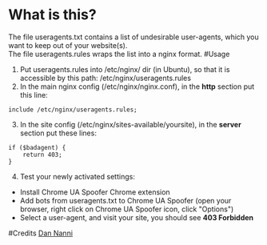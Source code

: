# What is this?
The file useragents.txt contains a list of undesirable user-agents, which you want to keep out of your website(s).  
The file useragents.rules wraps the list into a nginx format.
#Usage
1. Put useragents.rules into /etc/nginx/ dir (in Ubuntu), so that it is accessible by this path: /etc/nginx/useragents.rules
2. In the main nginx config (/etc/nginx/nginx.conf), in the **http** section put this line:
```
include /etc/nginx/useragents.rules;
```
3. In the site config (/etc/nginx/sites-available/yoursite), in the **server** section put these lines:
```
if ($badagent) {
	return 403;
}
```
4. Test your newly activated settings:
* Install Chrome UA Spoofer Chrome extension
* Add bots from useragents.txt to Chrome UA Spoofer (open your browser, right click on Chrome UA Spoofer icon, click "Options")
* Select a user-agent, and visit your site, you should see **403 Forbidden**


#Credits
[Dan Nanni](http://ask.xmodulo.com/block-specific-user-agents-nginx-web-server.html)
